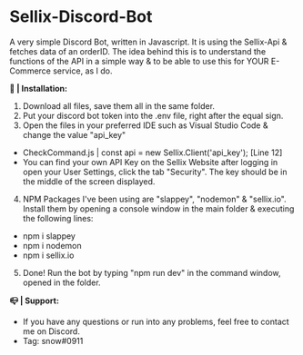 # Sellix-Discord-Bot
A very simple Discord Bot, written in Javascript. It is using the Sellix-Api & fetches data of an orderID.
The idea behind this is to understand the functions of the API in a simple way & to be able to use this for YOUR E-Commerce service, as I do.

**📑 | Installation:**

1) Download all files, save them all in the same folder.
2) Put your discord bot token into the .env file, right after the equal sign.
3) Open the files in your preferred IDE such as Visual Studio Code & change the value "api_key"
- CheckCommand.js   | const api = new Sellix.Client('api_key'); [Line 12]
- You can find your own API Key on the Sellix Website after logging in open your User Settings, click the tab "Security". The key should be in the middle of the screen displayed.
4) NPM Packages I've been using are "slappey", "nodemon" & "sellix.io". Install them by opening a console window in the main folder & executing the following lines:
- npm i slappey
- npm i nodemon
- npm i sellix.io
5) Done! Run the bot by typing "npm run dev" in the command window, opened in the folder.

**📪 | Support:**

- If you have any questions or run into any problems, feel free to contact me on Discord. 
- Tag: snow#0911
